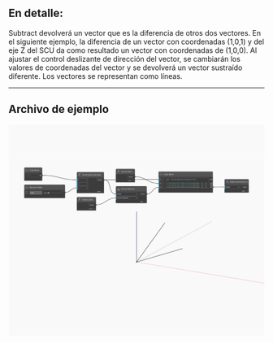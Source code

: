 ## En detalle:
Subtract devolverá un vector que es la diferencia de otros dos vectores. En el siguiente ejemplo, la diferencia de un vector con coordenadas (1,0,1) y del eje Z del SCU da como resultado un vector con coordenadas de (1,0,0). Al ajustar el control deslizante de dirección del vector, se cambiarán los valores de coordenadas del vector y se devolverá un vector sustraído diferente. Los vectores se representan como líneas.
___
## Archivo de ejemplo

![Subtract](./Autodesk.DesignScript.Geometry.Vector.Subtract_img.jpg)

